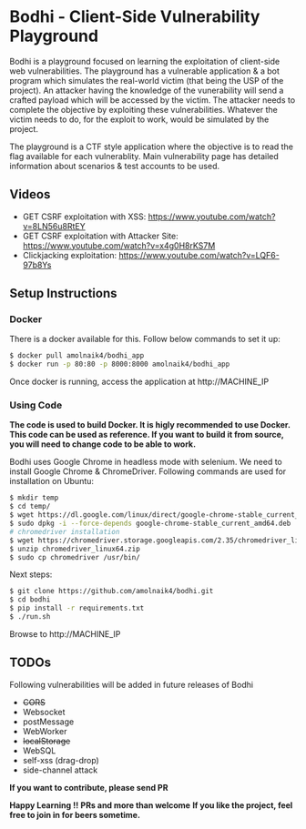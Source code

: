 # Bodhi - Client-Side Vulnerability Playground
Bodhi is a playground focused on learning the exploitation of client-side web vulnerabilities. The playground has a vulnerable application & a bot program which simulates the real-world victim (that being the USP of the project). An attacker having the  knowledge of the vunerability will send a crafted payload which will be accessed by the victim. The attacker needs to complete the objective by exploiting these vulnerabilities. Whatever the victim needs to do, for the exploit to work, would be simulated by the project. 

The playground is a CTF style application where the objective is to read the flag available for each vulnerablity. Main vulnerability page has detailed information about scenarios & test accounts to be used.

## Videos
- GET CSRF exploitation with XSS: https://www.youtube.com/watch?v=8LN56u8RtEY
- GET CSRF exploitation with Attacker Site: https://www.youtube.com/watch?v=x4g0H8rKS7M
- Clickjacking exploitation: https://www.youtube.com/watch?v=LQF6-97b8Ys

## Setup Instructions
### Docker
There is a docker available for this. Follow below commands to set it up:
```sh
$ docker pull amolnaik4/bodhi_app
$ docker run -p 80:80 -p 8000:8000 amolnaik4/bodhi_app
```
Once docker is running, access the application at http://MACHINE_IP
### Using Code
**The code is used to build Docker. It is higly recommended to use Docker. This code can be used as reference. If you want to build it from source, you will need to change code to be able to work.**

Bodhi uses Google Chrome in headless mode with selenium. We need to install Google Chrome & ChromeDriver. Following commands are used for installation on Ubuntu:
```sh
$ mkdir temp
$ cd temp/
$ wget https://dl.google.com/linux/direct/google-chrome-stable_current_amd64.deb
$ sudo dpkg -i --force-depends google-chrome-stable_current_amd64.deb
# chromedriver installation
$ wget https://chromedriver.storage.googleapis.com/2.35/chromedriver_linux64.zip
$ unzip chromedriver_linux64.zip
$ sudo cp chromedriver /usr/bin/
```

Next steps:
```sh
$ git clone https://github.com/amolnaik4/bodhi.git
$ cd bodhi
$ pip install -r requirements.txt
$ ./run.sh
```
Browse to http://MACHINE_IP

## TODOs
Following vulnerabilities will be added in future releases of Bodhi
- ~~CORS~~
- Websocket
- postMessage
- WebWorker
- ~~localStorage~~
- WebSQL
- self-xss (drag-drop)
- side-channel attack

**If you want to contribute, please send PR**


**Happy Learning !!**
**PRs and more than welcome**
**If you like the project, feel free to join in for beers sometime.**
